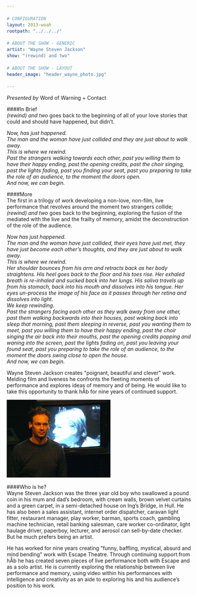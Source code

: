 ```yaml
---

# CONFIGURATION
layout: 2013-woah
rootpath: "../../../"

# ABOUT THE SHOW - GENERIC
artist: "Wayne Steven Jackson"
show: "(rewind) and two"

# ABOUT THE SHOW - LAYOUT
header_image: "header_wayne_photo.jpg"

---
```

*Presented by* Word of Warning + Contact        
        
####In Brief   
*(rewind) and two* goes back to the beginning of all of your love stories that could and should have happened, but didn’t.   

*Now, has just happened.   
The man and the woman have just collided and they are just about to walk away.    
This is where we rewind.    
Past the strangers walking towards each other, past you willing them to have their happy ending, past the opening credits, past the choir singing, past the lights fading, past you finding your seat, past you preparing to take the role of an audience, to the moment the doors open.    
And now, we can begin.*   
        
####More         
The first in a trilogy of work developing a non-love, non-film, live performance that revolves around the moment two strangers collide; *(rewind) and two* goes back to the beginning, exploring the fusion of the mediated with the live and the frailty of memory, amidst the deconstruction of the role of the audience.   

*Now has just happened.    
The man and the woman have just collided, their eyes have just met, they have just become each other’s thoughts, and they are just about to walk away.    
This is where we rewind.    
Her shoulder bounces from his arm and retracts back as her body straightens. His heel goes back to the floor and his toes rise. Her exhaled breath is re-inhaled and sucked back into her lungs. His saliva travels up from his stomach, back into his mouth and dissolves into his tongue. Her eyes un-process the image of his face as it passes through her retina and dissolves into light.   
We keep rewinding.    
Past the strangers facing each other as they walk away from one other, past them walking backwards into their houses, past waking back into sleep that morning, past them sleeping in reverse, past you wanting them to meet, past you willing them to have their happy ending, past the choir singing the air back into their mouths, past the opening credits popping and waning into the screen, past the lights fading on, past you leaving your found seat, past you preparing to take the role of an audience, to the moment the doors swing close to open the house.   
And now, we can begin.*  
        
Wayne Steven Jackson creates "poignant, beautiful and clever" work. Melding film and liveness he confronts the fleeting moments of performance and explores ideas of memory and of being. He would like to take this opportunity to thank hÅb for nine years of continued support.   
        
![Wayne Jackson](wayne.jpg)    
        
####Who is he?   
Wayne Steven Jackson was the three year old boy who swallowed a pound coin in his mum and dad’s bedroom, with cream walls, brown velvet curtains and a green carpet, in a semi-detached house on Ing’s Bridge, in Hull. He has also been a sales assistant, internet order dispatcher, caravan light fitter, restaurant manager, play worker, barman, sports coach, gambling machine technician, retail banking salesman, care worker co-ordinator, light haulage driver, paperboy, lecturer, and aerosol can sell-by-date checker. But he much prefers being an artist.    

He has worked for nine years creating "funny, baffling, mystical, absurd and mind bending" work with Escape Theatre. Through continuing support from hÅb he has created seven pieces of live performance both with Escape and as a solo artist. He is currently exploring the relationship between live performance and memory, using video within his performances with intelligence and creativity as an aide to exploring his and his audience’s position to his work.

